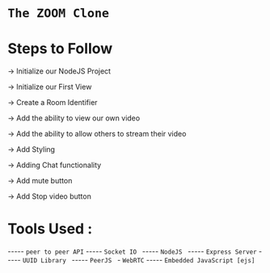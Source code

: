 # `The ZOOM Clone`

# Steps to Follow
-> Initialize our NodeJS Project

-> Initialize our First View

-> Create a Room Identifier

-> Add the ability to view our own video

-> Add the ability to allow others to stream their video

-> Add Styling

-> Adding Chat functionality

-> Add mute button

-> Add Stop video button


# Tools Used :

----- `peer to peer API`
----- `Socket IO `
----- `NodeJS `
----- `Express Server` 
----- `UUID Library `
----- `PeerJS ` - `WebRTC`
----- `Embedded JavaScript [ejs]`

